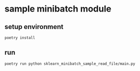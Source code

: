 # sample minibatch module

## setup environment

```shell
poetry install
```

## run

```shell
poetry run python sklearn_minibatch_sample_read_file/main.py
```
